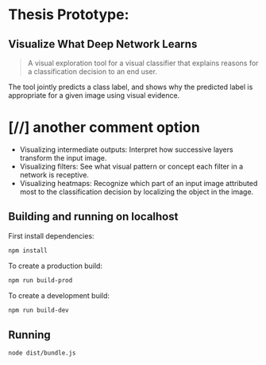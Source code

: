  # Thesis Prototype: 

## Visualize What Deep Network Learns
> A visual exploration tool for a visual classifier that explains reasons for a classification decision to an end user.
<!-- visual classifier that explains the reasons for a classification decision to an end user -->

The tool jointly predicts a class label, and shows why the predicted label is appropriate for a given image using visual evidence. 
# [//] another comment option
- Visualizing intermediate outputs: Interpret how successive layers transform the input image.
- Visualizing filters: See what visual pattern or concept each filter in a network is receptive.
- Visualizing heatmaps: Recognize which part of an input image attributed most to the classification decision by localizing the object in the image.


## Building and running on localhost

First install dependencies:

```sh
npm install
```

To create a production build:

```sh
npm run build-prod
```

To create a development build:

```sh
npm run build-dev
```

## Running

```sh
node dist/bundle.js
```

